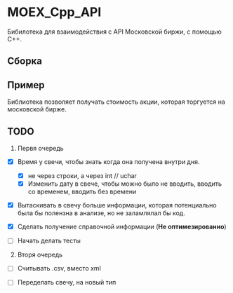 # MOEX_Cpp_API

Бибилотека для взаимодействия с API Московской биржи, с помощью С++. 

## Сборка

## Пример

Библиотека позволяет получать стоимость акции, которая торгуется на московской бирже. 

## TODO

1. Первя очередь

* [X] Время у свечи, чтобы знать когда она получена внутри дня.
  * [X] не через строки, а через int // uchar
  * [X] Изменить дату в свече, чтобы можно было не вводить, вводить со временем, вводить без времени 

* [X] Вытаскивать в свечу больше информации, которая потенциально была бы полензна в анализе, но не заламлялал бы код.

* [X] Сделать получение справочной информации (**Не оптимезированно**)

* [ ] Начать делать тесты

2. Вторя очередь

* [ ] Считывать .csv, вместо xml

* [ ] Переделать свечу, на новый тип


